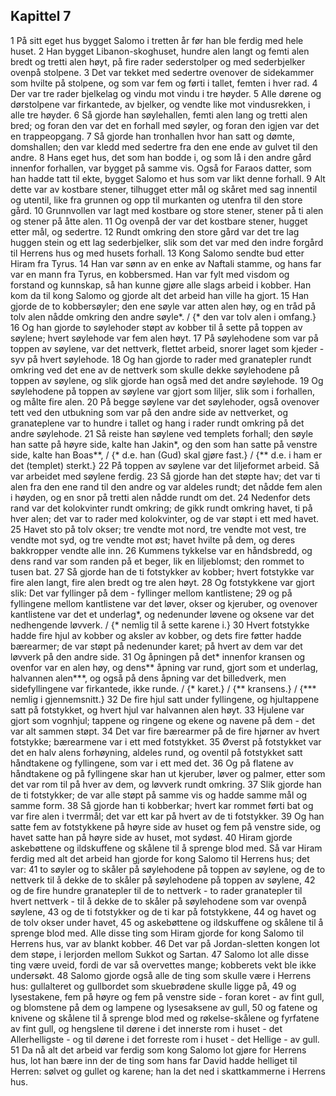 ## Kapittel 7

1 På sitt eget hus bygget Salomo i tretten år før han ble ferdig med hele huset.
2 Han bygget Libanon-skoghuset, hundre alen langt og femti alen bredt og tretti alen høyt, på fire rader sederstolper og med sederbjelker ovenpå stolpene.
3 Det var tekket med sedertre ovenover de sidekammer som hvilte på stolpene, og som var fem og førti i tallet, femten i hver rad.
4 Der var tre rader bjelkelag og vindu mot vindu i tre høyder.
5 Alle dørene og dørstolpene var firkantede, av bjelker, og vendte like mot vindusrekken, i alle tre høyder.
6 Så gjorde han søylehallen, femti alen lang og tretti alen bred; og foran den var det en forhall med søyler, og foran den igjen var det en trappeopgang.
7 Så gjorde han tronhallen hvor han satt og dømte, domshallen; den var kledd med sedertre fra den ene ende av gulvet til den andre.
8 Hans eget hus, det som han bodde i, og som lå i den andre gård innenfor forhallen, var bygget på samme vis. Også for Faraos datter, som han hadde tatt til ekte, bygget Salomo et hus som var likt denne forhall.
9 Alt dette var av kostbare stener, tilhugget etter mål og skåret med sag innentil og utentil, like fra grunnen og opp til murkanten og utenfra til den store gård.
10 Grunnvollen var lagt med kostbare og store stener, stener på ti alen og stener på åtte alen.
11 Og ovenpå der var det kostbare stener, hugget etter mål, og sedertre.
12 Rundt omkring den store gård var det tre lag huggen stein og ett lag sederbjelker, slik som det var med den indre forgård til Herrens hus og med husets forhall.
13 Kong Salomo sendte bud etter Hiram fra Tyrus.
14 Han var sønn av en enke av Naftali stamme, og hans far var en mann fra Tyrus, en kobbersmed. Han var fylt med visdom og forstand og kunnskap, så han kunne gjøre alle slags arbeid i kobber. Han kom da til kong Salomo og gjorde alt det arbeid han ville ha gjort.
15 Han gjorde de to kobbersøyler; den ene søyle var atten alen høy, og en tråd på tolv alen nådde omkring den andre søyle*. / {* den var tolv alen i omfang.}
16 Og han gjorde to søylehoder støpt av kobber til å sette på toppen av søylene; hvert søylehode var fem alen høyt.
17 På søylehodene som var på toppen av søylene, var det nettverk, flettet arbeid, snorer laget som kjeder - syv på hvert søylehode.
18 Og han gjorde to rader med granatepler rundt omkring ved det ene av de nettverk som skulle dekke søylehodene på toppen av søylene, og slik gjorde han også med det andre søylehode.
19 Og søylehodene på toppen av søylene var gjort som liljer, slik som i forhallen, og målte fire alen.
20 På begge søylene var det søylehoder, også ovenover tett ved den utbukning som var på den andre side av nettverket, og granateplene var to hundre i tallet og hang i rader rundt omkring på det andre søylehode.
21 Så reiste han søylene ved templets forhall; den søyle han satte på høyre side, kalte han Jakin*, og den som han satte på venstre side, kalte han Boas**, / {* d.e. han (Gud) skal gjøre fast.} / {** d.e. i ham er det (templet) sterkt.}
22 På toppen av søylene var det liljeformet arbeid. Så var arbeidet med søylene ferdig.
23 Så gjorde han det støpte hav; det var ti alen fra den ene rand til den andre og var aldeles rundt; det nådde fem alen i høyden, og en snor på tretti alen nådde rundt om det.
24 Nedenfor dets rand var det kolokvinter rundt omkring; de gikk rundt omkring havet, ti på hver alen; det var to rader med kolokvinter, og de var støpt i ett med havet.
25 Havet sto på tolv okser; tre vendte mot nord, tre vendte mot vest, tre vendte mot syd, og tre vendte mot øst; havet hvilte på dem, og deres bakkropper vendte alle inn.
26 Kummens tykkelse var en håndsbredd, og dens rand var som randen på et beger, lik en liljeblomst; den rommet to tusen bat.
27 Så gjorde han de ti fotstykker av kobber; hvert fotstykke var fire alen langt, fire alen bredt og tre alen høyt.
28 Og fotstykkene var gjort slik: Det var fyllinger på dem - fyllinger mellom kantlistene;
29 og på fyllingene mellom kantlistene var det løver, okser og kjeruber, og ovenover kantlistene var det et underlag*, og nedenunder løvene og oksene var det nedhengende løvverk. / {* nemlig til å sette karene i.}
30 Hvert fotstykke hadde fire hjul av kobber og aksler av kobber, og dets fire føtter hadde bærearmer; de var støpt på nedenunder karet; på hvert av dem var det løvverk på den andre side.
31 Og åpningen på det* innenfor kransen og ovenfor var en alen høy, og dens** åpning var rund, gjort som et underlag, halvannen alen***, og også på dens åpning var det billedverk, men sidefyllingene var firkantede, ikke runde. / {* karet.} / {** kransens.} / {*** nemlig i gjennemsnitt.}
32 De fire hjul satt under fyllingene, og hjultappene satt på fotstykket, og hvert hjul var halvannen alen høyt.
33 Hjulene var gjort som vognhjul; tappene og ringene og ekene og navene på dem - det var alt sammen støpt.
34 Det var fire bærearmer på de fire hjørner av hvert fotstykke; bærearmene var i ett med fotstykket.
35 Øverst på fotstykket var det en halv alens forhøyning, aldeles rund, og oventil på fotstykket satt håndtakene og fyllingene, som var i ett med det.
36 Og på flatene av håndtakene og på fyllingene skar han ut kjeruber, løver og palmer, etter som det var rom til på hver av dem, og løvverk rundt omkring.
37 Slik gjorde han de ti fotstykker; de var alle støpt på samme vis og hadde samme mål og samme form.
38 Så gjorde han ti kobberkar; hvert kar rommet førti bat og var fire alen i tverrmål; det var ett kar på hvert av de ti fotstykker.
39 Og han satte fem av fotstykkene på høyre side av huset og fem på venstre side, og havet satte han på høyre side av huset, mot sydøst.
40 Hiram gjorde askebøttene og ildskuffene og skålene til å sprenge blod med. Så var Hiram ferdig med alt det arbeid han gjorde for kong Salomo til Herrens hus; det var:
41 to søyler og to skåler på søylehodene på toppen av søylene, og de to nettverk til å dekke de to skåler på søylehodene på toppen av søylene,
42 og de fire hundre granatepler til de to nettverk - to rader granatepler til hvert nettverk - til å dekke de to skåler på søylehodene som var ovenpå søylene,
43 og de ti fotstykker og de ti kar på fotstykkene,
44 og havet og de tolv okser under havet,
45 og askebøttene og ildskuffene og skålene til å sprenge blod med. Alle disse ting som Hiram gjorde for kong Salomo til Herrens hus, var av blankt kobber.
46 Det var på Jordan-sletten kongen lot dem støpe, i lerjorden mellom Sukkot og Sartan.
47 Salomo lot alle disse ting være uveid, fordi de var så overvettes mange; kobberets vekt ble ikke undersøkt.
48 Salomo gjorde også alle de ting som skulle være i Herrens hus: gullalteret og gullbordet som skuebrødene skulle ligge på,
49 og lysestakene, fem på høyre og fem på venstre side - foran koret - av fint gull, og blomstene på dem og lampene og lysesaksene av gull,
50 og fatene og knivene og skålene til å sprenge blod med og røkelse-skålene og fyrfatene av fint gull, og hengslene til dørene i det innerste rom i huset - det Allerhelligste - og til dørene i det forreste rom i huset - det Hellige - av gull.
51 Da nå alt det arbeid var ferdig som kong Salomo lot gjøre for Herrens hus, lot han bære inn der de ting som hans far David hadde helliget til Herren: sølvet og gullet og karene; han la det ned i skattkammerne i Herrens hus.
